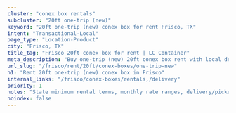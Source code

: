 ```yaml
---
cluster: "conex box rentals"
subcluster: "20ft one-trip (new)"
keyword: "20ft one-trip (new) conex box for rent Frisco, TX"
intent: "Transactional-Local"
page_type: "Location-Product"
city: "Frisco, TX"
title_tag: "Frisco 20ft conex box for rent | LC Container"
meta_description: "Buy one-trip (new) 20ft conex box rent with local delivery in Frisco, TX. LC Container — local Since 2003. Request a fast quote today."
url_slug: "/frisco/rent/20ft/conex-boxes/one-trip-new"
h1: "Rent 20ft one-trip (new) conex box in Frisco"
internal_links: "/frisco/conex-boxes/rentals,/delivery"
priority: 1
notes: "State minimum rental terms, monthly rate ranges, delivery/pickup fees, service area."
noindex: false
---
```


<!-- TODO: Add unique city/inventory copy, images, and internal links here. -->
